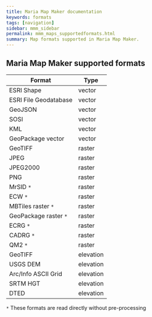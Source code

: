 ```yaml
---
title: Maria Map Maker documentation
keywords: formats
tags: [navigation]
sidebar: mmm_sidebar
permalink: mmm_maps_supportedformats.html
summary: Map formats supported in Maria Map Maker.
---
```


## Maria Map Maker supported formats

 | Format                | Type      | 
 | ------                | ----      | 
 | ESRI Shape            | vector    | 
 | ESRI File Geodatabase | vector    | 
 | GeoJSON               | vector    | 
 | SOSI                  | vector    | 
 | KML                   | vector    | 
 | GeoPackage vector     | vector    | 
 | GeoTIFF               | raster    | 
 | JPEG                  | raster    | 
 | JPEG2000              | raster    | 
 | PNG                   | raster    | 
 | MrSID `*`               | raster    | 
 | ECW `*`                 | raster    | 
 | MBTiles raster `*`      | raster    | 
 | GeoPackage raster `*`   | raster    | 
 | ECRG `*`                | raster    | 
 | CADRG `*`               | raster    | 
 | QM2 `*`                 | raster    | 
 | GeoTIFF               | elevation | 
 | USGS DEM              | elevation | 
 | Arc/Info ASCII Grid   | elevation | 
 | SRTM HGT              | elevation | 
 | DTED                  | elevation | 

`*` These formats are read directly without pre-processing
